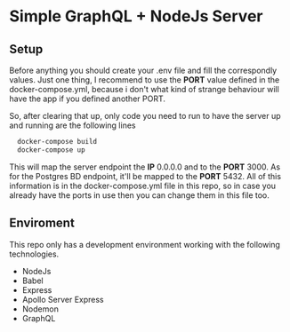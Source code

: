 # Simple GraphQL + NodeJs Server
## Setup
Before anything you should create your .env file and fill the correspondly values. Just one thing, I recommend to use the **PORT** value defined in the docker-compose.yml, because i don't what kind of strange behaviour will have the app if you defined another PORT.

So, after clearing that up, only code you need to run to have the server up and running are the following lines
```bash
  docker-compose build
  docker-compose up
```
This will map the server endpoint the **IP** 0.0.0.0 and to the **PORT** 3000. As for the Postgres BD endpoint, it'll be mapped to the **PORT** 5432.
All of this information is in the docker-compose.yml file in this repo, so in case you already have the ports in use then you can change them in this file too.

## Enviroment
This repo only has a development environment working with the following technologies.
  * NodeJs
  * Babel
  * Express
  * Apollo Server Express
  * Nodemon
  * GraphQL
